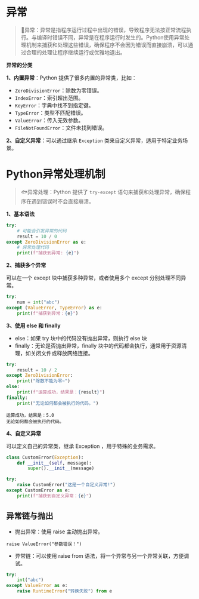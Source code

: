 # 异常

> :tropical_fish:异常：异常是指程序运行过程中出现的错误，导致程序无法按正常流程执行。与编译时错误不同，异常是在程序运行时发生的。Python使用异常处理机制来捕获和处理这些错误，确保程序不会因为错误而直接崩溃，可以通过合理的处理让程序继续运行或优雅地退出。

**异常的分类**

**1、内置异常**：Python 提供了很多内置的异常类，比如：

- `ZeroDivisionError`：除数为零错误。
- `IndexError`：索引超出范围。
- `KeyError`：字典中找不到指定键。
- `TypeError`：类型不匹配错误。
- `ValueError`：传入无效参数。
- `FileNotFoundError`：文件未找到错误。

**2、自定义异常**：可以通过继承 `Exception` 类来自定义异常，适用于特定业务场景。

# Python异常处理机制

> :fish:异常处理：Python 提供了 `try-except` 语句来捕获和处理异常，确保程序在遇到错误时不会直接崩溃。

**1、基本语法**

```python
try:
    # 可能会引发异常的代码
    result = 10 / 0
except ZeroDivisionError as e:
    # 异常处理代码
    print(f"捕获到异常: {e}")
```

**2、捕获多个异常**

可以在一个 except 块中捕获多种异常，或者使用多个 except 分别处理不同异常。

```python
try:
    num = int("abc")
except (ValueError, TypeError) as e:
    print(f"捕获到异常：{e}")
```

**3、使用 else 和 finally**

- else：如果 try 块中的代码没有抛出异常，则执行 else 块
- finally：无论是否抛出异常，finally 块中的代码都会执行，通常用于资源清理，如关闭文件或释放网络连接。

```python
try:
    result = 10 / 2
except ZeroDivisionError:
    print("除数不能为零~")
else:
    print(f"运算成功，结果是：{result}")
finally:
    print("无论如何都会被执行的代码。")
```

	运算成功，结果是：5.0
	无论如何都会被执行的代码。

**4、自定义异常**

可以定义自己的异常类，继承 Exception ，用于特殊的业务需求。

```python
class CustomError(Exception):
    def __init__(self, message):
        super().__init__(message)

try:
    raise CustomError("这是一个自定义异常!")
except CustomError as e:
    print(f"捕获到自定义异常：{e}")
```

## 异常链与抛出

- 抛出异常：使用 raise 主动抛出异常。

`raise ValueError("参数错误！")`

- 异常链：可以使用 raise from 语法，将一个异常与另一个异常关联，方便调试。

```python
try:
    int("abc")
except ValueError as e:
    raise RuntimeError("转换失败") from e
```

